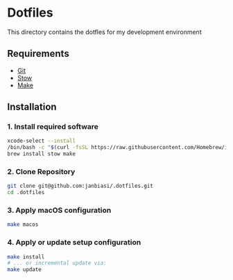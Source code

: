 # Dotfiles

This directory contains the dotfles for my development environment

## Requirements

-   [Git](https://git-scm.com/)
-   [Stow](https://www.gnu.org/software/stow/)
-   [Make](https://www.gnu.org/software/make/)

## Installation

### 1. Install required software

```sh
xcode-select --install
/bin/bash -c "$(curl -fsSL https://raw.githubusercontent.com/Homebrew/install/HEAD/install.sh)"
brew install stow make
```

### 2. Clone Repository

```sh
git clone git@github.com:janbiasi/.dotfiles.git
cd .dotfiles
```

### 3. Apply macOS configuration

```sh
make macos
```

### 4. Apply or update setup configuration

```sh
make install
# ... or incremental update via:
make update
```
